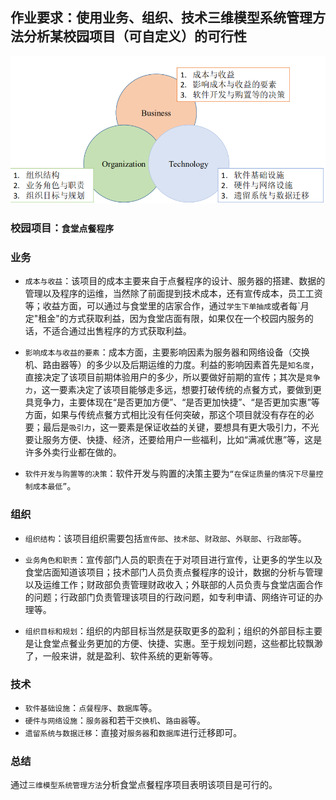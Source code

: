 ## 作业要求：使用业务、组织、技术三维模型系统管理方法分析某校园项目（可自定义）的可行性
![](images/1.png)  

### 校园项目：`食堂点餐程序`

### 业务
- `成本与收益`：该项目的成本主要来自于点餐程序的设计、服务器的搭建、数据的管理以及程序的运维，当然除了前面提到技术成本，还有宣传成本，员工工资等；收益方面，可以通过与食堂里的店家合作，通过`学生下单抽成`或者每`月定"租金"的方式获取利益，因为食堂店面有限，如果仅在一个校园内服务的话，不适合通过出售程序的方式获取利益。

- `影响成本与收益的要素`：成本方面，主要影响因素为服务器和网络设备（交换机、路由器等）的多少以及后期运维的力度。利益的影响因素首先是`知名度`，直接决定了该项目前期体验用户的多少，所以要做好前期的宣传；其次是`竞争力`，这一要素决定了该项目能够走多远，想要打破传统的点餐方式，要做到更具竞争力，主要体现在“是否更加方便”、“是否更加快捷”、“是否更加实惠”等方面，如果与传统点餐方式相比没有任何突破，那这个项目就没有存在的必要；最后是`吸引力`，这一要素是保证收益的关键，要想具有更大吸引力，不光要让服务方便、快捷、经济，还要给用户一些福利，比如“满减优惠”等，这是许多外卖行业都在做的。  

- `软件开发与购置等的决策`：软件开发与购置的决策主要为`“在保证质量的情况下尽量控制成本最低”`。

### 组织
- `组织结构`：该项目组织需要包括`宣传部`、`技术部`、`财政部`、`外联部`、`行政部`等。

- `业务角色和职责`：宣传部门人员的职责在于对项目进行宣传，让更多的学生以及食堂店面知道该项目；技术部门人员负责点餐程序的设计，数据的分析与管理以及运维工作；财政部负责管理财政收入；外联部的人员负责与食堂店面合作的问题；行政部门负责管理该项目的行政问题，如专利申请、网络许可证的办理等。
  
- `组织目标和规划`：组织的内部目标当然是获取更多的盈利；组织的外部目标主要是让食堂点餐业务更加的方便、快捷、实惠。至于规划问题，这些都比较飘渺了，一般来讲，就是盈利、软件系统的更新等等。

### 技术
- `软件基础设施`：`点餐程序`、`数据库`等。
- `硬件与网络设施`：`服务器`和若干`交换机`、`路由器`等。
- `遗留系统与数据迁移`：直接对`服务器`和`数据库`进行迁移即可。  

### 总结
通过`三维模型系统管理方法`分析食堂点餐程序项目表明该项目是可行的。